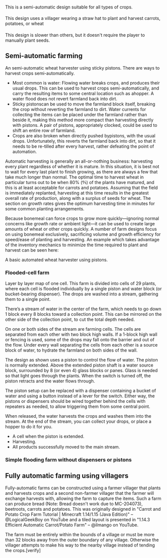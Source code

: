 #### 



This is a semi-automatic design suitable for all types of crops.

#### 



This design uses a villager wearing a straw hat to plant and harvest carrots, potatoes, or wheat

#### 



This design is slower than others, but it doesn't require the player to manually plant seeds.

## Semi-automatic farming
An semi-automatic wheat harvester using sticky pistons.
There are ways to harvest crops semi-automatically.

- Most common is water: Flowing water breaks crops, and produces their usual drops. This can be used to harvest crops semi-automatically, and carry the resulting items to some central location such as ahopper. A water flood does not revert farmland back into dirt.
- Sticky pistonscan be used to move the farmland block itself, breaking the crop without reverting the farmland to dirt. Water currents for collecting the items can be placed under the farmland rather than beside it, making this method more compact than harvesting directly with pistons. A pair of pistons, appropriately clocked, could be used to shift an entire row of farmland.
- Crops are also broken when directly pushed bypistons, with the usual drops. Unfortunately, this reverts the farmland back into dirt, so that it needs to be re-tilled after every harvest, rather defeating the point of automation.

Automatic harvesting is generally an all-or-nothing business: harvesting every plant regardless of whether it is mature. In this situation, it is best not to wait for every last plant to finish growing, as there are always a few that take much longer than normal. The optimal time to harvest wheat in particular turns out to be when 80% (4⁄5) of the plants have matured, and this is at least acceptable for carrots and potatoes. Assuming that the field is immediately replanted, harvesting at this time results in the greatest overall rate of production, along with a surplus of seeds for wheat. The section on growth rates gives the optimum harvesting time in minutes for some common planting arrangements.

Because bonemeal can force crops to grow more quickly—ignoring normal concerns like growth rate or ambient light—it can be used to create large amounts of wheat or other crops quickly. A number of farm designs focus on using bonemeal exclusively, sacrificing volume and growth efficiency for speed/ease of planting and harvesting. An example which takes advantage of the inventory mechanics to minimize the time required to plant and harvest can be seen here:




A basic automated wheat harvester using pistons.
### Flooded-cell farm
Layer by layer map of one cell.
This farm is divided into cells of 29 plants, where each cell is flooded individually by a single piston and water block (or bucket-bearing dispenser). The drops are washed into a stream, gathering them to a single point.

There’s a stream of water in the center of the farm, which needs to go down 1 block every 8 blocks toward a collection point. This can be mirrored on the other side of the collection point, to cut the total depth needed.

On one or both sides of the stream are farming cells. The cells are separated from each other with two block high walls. If a 1-block high wall or fencing is used, some of the drops may fall onto the barrier and out of the flow. Under every wall separating the cells from each other is a source block of water, to hydrate the farmland on both sides of the wall.

The design as shown uses a piston to control the flow of water. The piston is normally extended. Above the extended piston shaft is a water source block, surrounded by 8 (or even 4) glass blocks or panes. Glass is needed so that light goes through the plants. When the switch is turned off, the piston retracts and the water flows through.

The piston setup can be replaced with a dispenser containing a bucket of water and using a button instead of a lever for the switch. Either way, the pistons or dispensers should be wired together behind the cells with repeaters as needed, to allow triggering them from some central point. 

When released, the water harvests the crops and washes them into the stream. At the end of the stream, you can collect your drops, or place a hopper to do it for you.

- A cell when the piston is extended.
- Harvesting.
- All products successfully moved to the main stream.

### Simple flooding farm without dispensers or pistons



## Fully automatic farming using villagers
Fully-automatic farms can be constructed using a farmer villager that plants and harvests crops and a second non-farmer villager that the farmer will exchange harvests with, allowing the farm to capture the items. Such a farm can produce bread (Note: Bread doesn't work due to MC-204073), beetroots, carrots and potatoes. This was originally designed in "Carrot and Potato Crop Farm Tutorial | Minecraft 1.14/1.15 (Java Edition)"  – @LogicalGeekBoy on YouTube and a tiled layout is presented in "1.14.3 Efficient Automatic Carrot/Potato Farm"  – @ilmango on YouTube.

The farm must be entirely within the bounds of a village or must be more than 32 blocks away from the outer boundary of any village. Otherwise the villager attempts to make his way to the nearby village instead of tending the crops.[verify]

